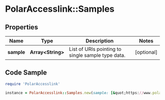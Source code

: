 # PolarAccesslink::Samples

## Properties

Name | Type | Description | Notes
------------ | ------------- | ------------- | -------------
**sample** | **Array&lt;String&gt;** | List of URIs pointing to single sample type data. | [optional]

## Code Sample

```ruby
require 'PolarAccesslink'

instance = PolarAccesslink::Samples.new(sample: [&quot;https://www.polaraccesslink.com/v3/users/12/exercise-transactions/34/exercises/56/samples/0&quot;,&quot;https://www.polaraccesslink.com/v3/users/12/exercise-transactions/34/exercises/56/samples/3&quot;])
```


